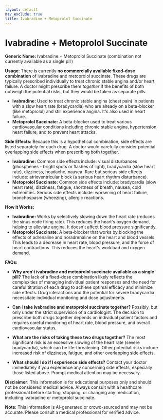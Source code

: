 ```yaml
---
layout: default
nav_exclude: true
title: Ivabradine + Metoprolol Succinate
---
```


# Ivabradine + Metoprolol Succinate

**Generic Name:** Ivabradine + Metoprolol Succinate (combination not currently available as a single pill)

**Usage:**  There is currently **no commercially available fixed-dose combination** of ivabradine and metoprolol succinate.  These drugs are typically prescribed individually to treat chronic stable angina and/or heart failure.  A doctor might prescribe them *together* if the benefits of both outweigh the potential risks, but they would be taken as separate pills.

* **Ivabradine:** Used to treat chronic stable angina (chest pain) in patients with a slow heart rate (bradycardia) who are already on a beta-blocker (like metoprolol) and still experience angina. It's also used in heart failure.
* **Metoprolol Succinate:** A beta-blocker used to treat various cardiovascular conditions including chronic stable angina, hypertension, heart failure, and to prevent heart attacks.

**Side Effects:**  Because this is a hypothetical combination, side effects are listed separately for each drug.  A doctor would carefully consider potential overlapping side effects when prescribing both together.

* **Ivabradine:** Common side effects include:  visual disturbances (phosphenes - bright spots or flashes of light), bradycardia (slow heart rate), dizziness, headache, nausea.  Rare but serious side effects include:  atrioventricular block (a serious heart rhythm disturbance).
* **Metoprolol Succinate:** Common side effects include:  bradycardia (slow heart rate), dizziness, fatigue, shortness of breath, nausea, cold extremities.  Serious side effects include:  worsening of heart failure, bronchospasm (wheezing), allergic reactions.

**How it Works:**

* **Ivabradine:** Works by selectively slowing down the heart rate (reduces the sinus node firing rate). This reduces the heart's oxygen demand, helping to alleviate angina. It doesn't affect blood pressure significantly.
* **Metoprolol Succinate:** A beta-blocker that works by blocking the effects of adrenaline and noradrenaline on the heart and blood vessels. This leads to a decrease in heart rate, blood pressure, and the force of heart contractions.  This reduces the heart's workload and oxygen demand.

**FAQs:**

* **Why aren't ivabradine and metoprolol succinate available as a single pill?**  The lack of a fixed-dose combination likely reflects the complexities of managing individual patient responses and the need for careful titration of each drug to achieve optimal efficacy and minimize side effects.  Drug interactions and the potential for severe bradycardia necessitate individual monitoring and dose adjustments.

* **Can I take ivabradine and metoprolol succinate together?**  Possibly, but only under the strict supervision of a cardiologist.  The decision to prescribe both drugs together depends on individual patient factors and requires careful monitoring of heart rate, blood pressure, and overall cardiovascular status.

* **What are the risks of taking these two drugs together?** The most significant risk is an excessive slowing of the heart rate (severe bradycardia), which can be life-threatening.  Other potential risks include increased risk of dizziness, fatigue, and other overlapping side effects.

* **What should I do if I experience side effects?**  Contact your doctor immediately if you experience any concerning side effects, especially those listed above.  Prompt medical attention may be necessary.


**Disclaimer:** This information is for educational purposes only and should not be considered medical advice. Always consult with a healthcare professional before starting, stopping, or changing any medication, including ivabradine or metoprolol succinate.


**Note:** This information is AI-generated or crowd-sourced and may not be accurate. Please consult a medical professional for verified advice.
